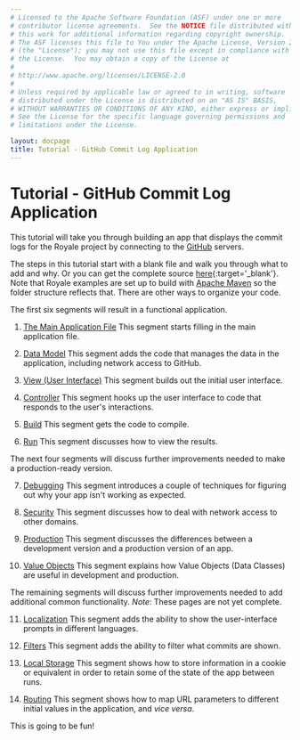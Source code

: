 ```yaml
---
# Licensed to the Apache Software Foundation (ASF) under one or more
# contributor license agreements.  See the NOTICE file distributed with
# this work for additional information regarding copyright ownership.
# The ASF licenses this file to You under the Apache License, Version 2.0
# (the "License"); you may not use this file except in compliance with
# the License.  You may obtain a copy of the License at
# 
# http://www.apache.org/licenses/LICENSE-2.0
# 
# Unless required by applicable law or agreed to in writing, software
# distributed under the License is distributed on an "AS IS" BASIS,
# WITHOUT WARRANTIES OR CONDITIONS OF ANY KIND, either express or implied.
# See the License for the specific language governing permissions and
# limitations under the License.

layout: docpage
title: Tutorial - GitHub Commit Log Application
---
```

# Tutorial - GitHub Commit Log Application

This tutorial will take you through building an app that displays the commit logs for the Royale project by connecting to the <a href="https://github.com/" target="_blank">GitHub</a> servers.

The steps in this tutorial start with a blank file and walk you through what to add and why. Or you can get the complete source [here](https://github.com/apache/royale-asjs/blob/develop/examples/express/GitHubCommitLogViewer){:target='_blank'}. Note that Royale examples are set up to build with <a href="https://maven.apache.org/" target="_blank">Apache Maven</a> so the folder structure reflects that. There are other ways to organize your code.

The first six segments will result in a functional application.

1. [The Main Application File](create-an-application/application-tutorial/main.html) This segment starts filling in the main application file.

2. [Data Model](create-an-application/application-tutorial/data.html) This segment adds the code that manages the data in the application, including network access to GitHub.

3. [View (User Interface)](create-an-application/application-tutorial/view.html) This segment builds out the initial user interface.

4. [Controller](create-an-application/application-tutorial/controller.html) This segment hooks up the user interface to code that responds to the user's interactions.

5. [Build](create-an-application/application-tutorial/build.html) This segment gets the code to compile.

6. [Run](create-an-application/application-tutorial/deploy.html) This segment discusses how to view the results.

The next four segments will discuss further improvements needed to make a production-ready version.

7. [Debugging](create-an-application/application-tutorial/debug.html) This segment introduces a couple of techniques for figuring out why your app isn't working as expected.

8. [Security](create-an-application/application-tutorial/security.html) This segment discusses how to deal with network access to other domains.

9. [Production](create-an-application/application-tutorial/production.html) This segment discusses the differences between a development version and a production version of an app.

10. [Value Objects](create-an-application/application-tutorial/value-objects.html) This segment explains how Value Objects (Data Classes) are useful in development and production.

The remaining segments will discuss further improvements needed to add additional common functionality. *Note*: These pages are not yet complete.

11. [Localization](create-an-application/application-tutorial/locales.html) This segment adds the ability to show the user-interface prompts in different languages.

12. [Filters](create-an-application/application-tutorial/filters.html) This segment adds the ability to filter what commits are shown.

13. [Local Storage](create-an-application/application-tutorial/local-storage.html) This segment shows how to store information in a cookie or equivalent in order to retain some of the state of the app between runs.

14. [Routing](create-an-application/application-tutorial/routing.html) This segment shows how to map URL parameters to different initial values in the application, and _vice versa_.

This is going to be fun!

